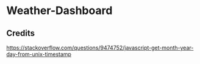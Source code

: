 # Weather-Dashboard

## Credits
https://stackoverflow.com/questions/9474752/javascript-get-month-year-day-from-unix-timestamp